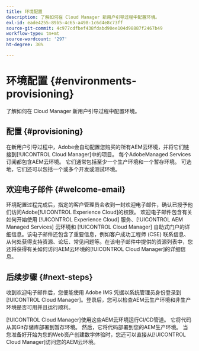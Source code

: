 ```yaml
---
title: 环境配置
description: 了解如何在 Cloud Manager 新用户引导过程中配置环境。
exl-id: eade4255-89b5-4c65-a498-1c6d4e8c73ff
source-git-commit: 4c977cdfbef438fdabd90ee104d98887f2467b49
workflow-type: tm+mt
source-wordcount: '297'
ht-degree: 36%

---
```



# 环境配置 {#environments-provisioning}

了解如何在 Cloud Manager 新用户引导过程中配置环境。

## 配置 {#provisioning}

在新用户引导过程中，Adobe会自动配置您购买的所有AEM云环境，并将它们链接到[!UICONTROL Cloud Manager]中的项目。 每个AdobeManaged Services订阅都包含AEM云环境。 它们通常包括至少一个生产环境和一个暂存环境。 可选地，它们还可以包括一个或多个开发或测试环境。

## 欢迎电子邮件 {#welcome-email}

环境配置过程完成后，指定的客户管理员会收到一封欢迎电子邮件，确认已授予他们访问Adobe[!UICONTROL Experience Cloud]的权限。 欢迎电子邮件包含有关如何开始使用 [!UICONTROL Experience Cloud] 服务、[!UICONTROL AEM Managed Services] 云环境和 [!UICONTROL Cloud Manager] 自助式门户的详细信息。该电子邮件还包含了重要信息，例如客户成功工程师 (CSE) 联系信息、从何处获得支持资源、论坛、常见问题等。在该电子邮件中提供的资源列表中，您还将获得有关如何访问AEM云环境的[!UICONTROL Cloud Manager]的详细信息。

## 后续步骤 {#next-steps}

收到欢迎电子邮件后，您便能使用 Adobe IMS 凭据以系统管理员身份登录到 [!UICONTROL Cloud Manager]。登录后，您可以检查AEM云生产环境和非生产环境是否可用并且运行顺利。

[!UICONTROL Cloud Manager]使用这些AEM云环境运行CI/CD管道。 它将代码从其Git存储库部署到暂存环境。 然后，它将代码部署到您的AEM生产环境。 当您准备好开始为您的Web资产创建数字体验时，您还可以直接从[!UICONTROL Cloud Manager]访问您的AEM云环境。
